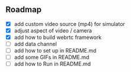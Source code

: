 ## Roadmap
- [x] add custom video source (mp4) for simulator
- [x] adjust aspect of video / camera
- [x] add how to build webrtc framework
- [ ] add data channel
- [ ] add how to set up in README.md
- [ ] add some GIFs in README.md
- [ ] add how to Run in README.md